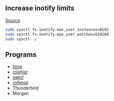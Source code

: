 ## Increase inotify limits

[Source](https://www.suse.com/support/kb/doc/?id=000020048)

```bash
sudo sysctl fs.inotify.max_user_instances=8192
sudo sysctl fs.inotify.max_user_watches=524288
sudo sysctl -p
```

## Programs

- [btop](https://github.com/aristocratos/btop)
- [cliphist](https://github.com/sentriz/cliphist)
- [getnf](https://github.com/getnf/getnf)
- [rofimoji](https://github.com/fdw/rofimoji)
- Thunderbird
- Morgen
